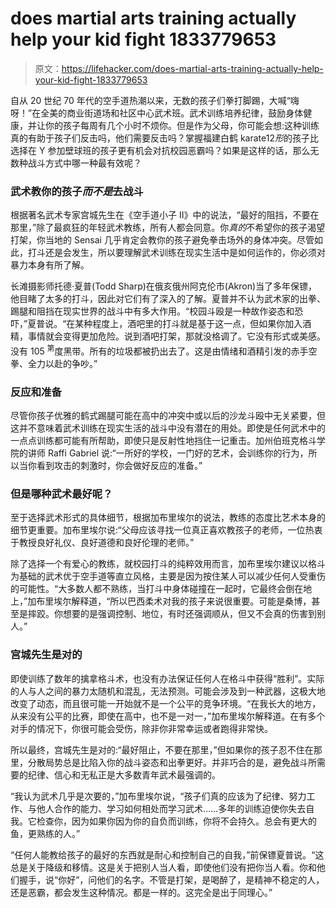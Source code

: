# does martial arts training actually help your kid fight 1833779653

> 原文：<https://lifehacker.com/does-martial-arts-training-actually-help-your-kid-fight-1833779653>

自从 20 世纪 70 年代的空手道热潮以来，无数的孩子们拳打脚踢，大喊“嗨呀！”在全美的商业街道场和社区中心武术班。武术训练培养纪律，鼓励身体健康，并让你的孩子每周有几个小时不烦你。但是作为父母，你可能会想:这种训练真的有助于孩子们反击吗，他们需要反击吗？掌握福建白鹤 karate12*形*的孩子比选择在 Y 参加壁球班的孩子更有机会对抗校园恶霸吗？如果是这样的话，那么无数种战斗方式中哪一种最有效呢？

### 武术教你的孩子*而不是*去战斗

根据著名武术专家宫城先生在《空手道小子 II》中的说法，“最好的阻挡，不要在那里，”除了最疯狂的年轻武术教练，所有人都会同意。你*真的*不希望你的孩子渴望打架，你当地的 Sensai 几乎肯定会教你的孩子避免拳击场外的身体冲突。尽管如此，打斗还是会发生，所以要理解武术训练在现实生活中是如何运作的，你必须对暴力本身有所了解。



长滩摄影师托德·夏普(Todd Sharp)在俄亥俄州阿克伦市(Akron)当了多年保镖，他目睹了太多的打斗，因此对它们有了深入的了解。夏普并不认为武术家的出拳、踢腿和阻挡在现实世界的战斗中有多大作用。“校园斗殴是一种故作姿态和恐吓，”夏普说。“在某种程度上，酒吧里的打斗就是基于这一点，但如果你加入酒精，事情就会变得更加危险。说到酒吧打架，那就没格调了。它没有形式或美感。没有 105 <sup>第</sup>度黑带。所有的垃圾都被扔出去了。这是由情绪和酒精引发的赤手空拳、全力以赴的争吵。”

### 反应和准备

尽管你孩子优雅的鹤式踢腿可能在高中的冲突中或以后的沙龙斗殴中无关紧要，但这并不意味着武术训练在现实生活的战斗中没有潜在的用处。即使是任何武术中的一点点训练都可能有所帮助，即使只是反射性地挡住一记重击。加州伯班克格斗学院的讲师 Raffi Gabriel 说:“一所好的学校，一门好的艺术，会训练你的行为，所以当你看到攻击的刺激时，你会做好反应的准备。”

### 但是哪种武术最好呢？

至于选择武术形式的具体细节，根据加布里埃尔的说法，教练的态度比艺术本身的细节更重要。加布里埃尔说:“父母应该寻找一位真正喜欢教孩子的老师，一位热衷于教授良好礼仪、良好道德和良好伦理的老师。”

除了选择一个有爱心的教练，就校园打斗的纯粹效用而言，加布里埃尔建议以格斗为基础的武术优于空手道等直立风格，主要是因为按住某人可以减少任何人受重伤的可能性。“大多数人都不熟练，当打斗中身体碰撞在一起时，它最终会倒在地上，”加布里埃尔解释道，“所以巴西柔术对我的孩子来说很重要。可能是桑博，甚至是摔跤。你想要的是强调控制、地位，有时还强调顺从，但又不会真的伤害到别人。”



### 宫城先生是对的

即使训练了数年的擒拿格斗术，也没有办法保证任何人在格斗中获得“胜利”。实际的人与人之间的暴力太随机和混乱，无法预测。可能会涉及到一种武器，这极大地改变了动态，而且很可能一开始就不是一个公平的竞争环境。“在我长大的地方，从来没有公平的比赛，即使在高中，也不是一对一，”加布里埃尔解释道。在有多个对手的情况下，你很可能会受伤，除非你非常幸运或者跑得非常快。

所以最终，宫城先生是对的:“最好阻止，不要在那里，”但如果你的孩子忍不住在那里，分散局势总是比陷入你的战斗姿态和出拳更好。并非巧合的是，避免战斗所需要的纪律、信心和无私正是大多数青年武术最强调的。

“我认为武术几乎是次要的，”加布里埃尔说，“孩子们真的应该为了纪律、努力工作、与他人合作的能力、学习如何相处而学习武术……多年的训练迫使你失去自我。它检查你，因为如果你因为你的自负而训练，你将不会持久。总会有更大的鱼，更熟练的人。”



“任何人能教给孩子的最好的东西就是耐心和控制自己的自我，”前保镖夏普说。“这总是关于降级和移情。这是关于把别人当人看，即使他们没有把你当人看。你和他们握手，说“你好”，问他们的名字。不管是打架，是喝醉了，是精神不稳定的人，还是恶霸，都会发生这种情况。都是一样的。这完全是出于同理心。”